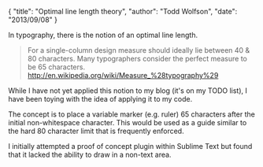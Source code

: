 {
  "title": "Optimal line length theory",
  "author": "Todd Wolfson",
  "date": "2013/09/08"
}

In typography, there is the notion of an optimal line length.

> For a single-column design measure should ideally lie between 40 & 80 characters. Many typographers consider the perfect measure to be 65 characters.
> &nbsp;
> http://en.wikipedia.org/wiki/Measure_%28typography%29

While I have not yet applied this notion to my blog (it's on my TODO list), I have been toying with the idea of applying it to my code.

The concept is to place a variable marker (e.g. ruler) 65 characters after the initial non-whitespace character. This would be used as a guide similar to the hard 80 character limit that is frequently enforced.

I initially attempted a proof of concept plugin within Sublime Text but found that it lacked the ability to draw in a non-text area.
